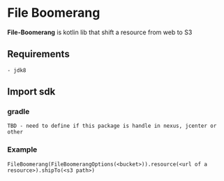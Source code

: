 # File Boomerang

**File-Boomerang** is kotlin lib that shift a resource from web to S3

## Requirements

```
- jdk8
```

## Import sdk

### gradle
```
TBD - need to define if this package is handle in nexus, jcenter or other
```

### Example
```
FileBoomerang(FileBoomerangOptions(<bucket>)).resource(<url of a resource>).shipTo(<s3 path>)
```
